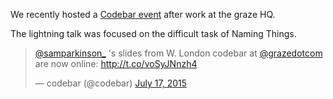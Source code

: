 We recently hosted a [Codebar event](http://codebar.io/workshops/150) after work at the graze HQ.

The lightning talk was focused on the difficult task of Naming Things.

<blockquote class="twitter-tweet" lang="en"><p lang="en" dir="ltr"><a href="https://twitter.com/samparkinson_">@samparkinson_</a> &#39;s slides from W. London codebar at <a href="https://twitter.com/grazedotcom">@grazedotcom</a> are now online: <a href="http://t.co/voSyJNnzh4">http://t.co/voSyJNnzh4</a></p>&mdash; codebar (@codebar) <a href="https://twitter.com/codebar/status/622001960900763648">July 17, 2015</a></blockquote>
<script async src="//platform.twitter.com/widgets.js" charset="utf-8"></script>